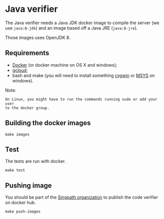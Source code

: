 # Java verifier

The Java verifier needs a Java JDK docker image to compile the server (we use
 `java:8-jdk`) and an image based off a Java JRE (`java:8-jre`).

Those images uses OpenJDK 8.


## Requirements

- [Docker](https://docs.docker.com/installation/) (or docker-machine on OS X
and windows);
- [gcloud](https://cloud.google.com/sdk/#Quick_Start);
- bash and make (you will need to install something [cygwin](http://cygwin.com/)
or [MSYS](http://www.mingw.org/wiki/MSYS) on windows).

Note:

	On Linux, you might have to run the commands running sudo or add your user
	to the docker group.


## Building the docker images

```
make images
```


## Test

The tests are run with docker.

```
make test
```


## Pushing image

You should be part of the
[Singpath organization](https://registry.hub.docker.com/repos/singpath/)
to publish the code verifier on docker hub.

```
make push-images
```